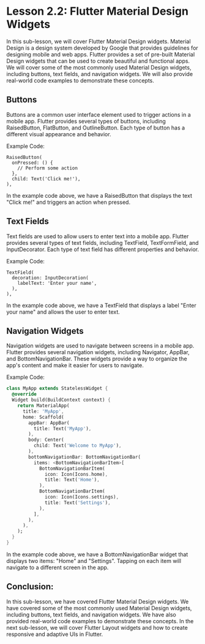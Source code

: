 # Lesson 2.2: Flutter Material Design Widgets

In this sub-lesson, we will cover Flutter Material Design widgets. Material Design is a design system developed by Google that provides guidelines for designing mobile and web apps. Flutter provides a set of pre-built Material Design widgets that can be used to create beautiful and functional apps. We will cover some of the most commonly used Material Design widgets, including buttons, text fields, and navigation widgets. We will also provide real-world code examples to demonstrate these concepts.

## Buttons

Buttons are a common user interface element used to trigger actions in a mobile app. Flutter provides several types of buttons, including RaisedButton, FlatButton, and OutlineButton. Each type of button has a different visual appearance and behavior.

Example Code:

```
RaisedButton(
  onPressed: () {
    // Perform some action
  },
  child: Text('Click me!'),
),
```

In the example code above, we have a RaisedButton that displays the text "Click me!" and triggers an action when pressed.

## Text Fields

Text fields are used to allow users to enter text into a mobile app. Flutter provides several types of text fields, including TextField, TextFormField, and InputDecorator. Each type of text field has different properties and behavior.

Example Code:

```
TextField(
  decoration: InputDecoration(
    labelText: 'Enter your name',
  ),
),
```

In the example code above, we have a TextField that displays a label "Enter your name" and allows the user to enter text.

## Navigation Widgets

Navigation widgets are used to navigate between screens in a mobile app. Flutter provides several navigation widgets, including Navigator, AppBar, and BottomNavigationBar. These widgets provide a way to organize the app's content and make it easier for users to navigate.

Example Code:

```dart
class MyApp extends StatelessWidget {
  @override
  Widget build(BuildContext context) {
    return MaterialApp(
      title: 'MyApp',
      home: Scaffold(
        appBar: AppBar(
          title: Text('MyApp'),
        ),
        body: Center(
          child: Text('Welcome to MyApp'),
        ),
        bottomNavigationBar: BottomNavigationBar(
          items: <BottomNavigationBarItem>[
            BottomNavigationBarItem(
              icon: Icon(Icons.home),
              title: Text('Home'),
            ),
            BottomNavigationBarItem(
              icon: Icon(Icons.settings),
              title: Text('Settings'),
            ),
          ],
        ),
      ),
    );
  }
}
```

In the example code above, we have a BottomNavigationBar widget that displays two items: "Home" and "Settings". Tapping on each item will navigate to a different screen in the app.

## Conclusion:

In this sub-lesson, we have covered Flutter Material Design widgets. We have covered some of the most commonly used Material Design widgets, including buttons, text fields, and navigation widgets. We have also provided real-world code examples to demonstrate these concepts. In the next sub-lesson, we will cover Flutter Layout widgets and how to create responsive and adaptive UIs in Flutter.
